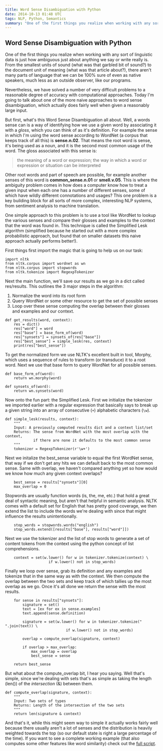 ```yaml
---
title: Word Sense Disambiguation with Python
date: 2014-10-13 01:48 UTC
tags: NLP, Python, Semantics
summary: "One of the first things you realize when working with any sort of linguistic data is just how ambiguous just about anything we say or write really is. From the smallest units of sound (what was that garbled bit of sound?) to the document unit of meaning (what was that article about?), there aren't many parts of language that we can be 100% sure of even as native speakers, much less as an outside observer, like our programs."
---
```


## Word Sense Disambiguation with Python

One of the first things you realize when working with any sort of linguistic data is just how ambiguous just about anything we say or write really is. From the smallest units of sound (what was that garbled bit of sound?) to the document unit of meaning (what was that article about?), there aren't many parts of language that we can be 100% sure of even as native speakers, much less as an outside observer, like our programs.

Nevertheless, we have solved a number of very difficult problems to a reasonable degree of accuracy with computational approaches. Today I'm going to talk about one of the more naive approaches to word sense disambiguation, which actually does fairly well when given a reasonably large input.

But first, what's this Word Sense Disambiguation all about. Well, a words sense can is a way of identifying how we use a given word by associating it with a *gloss*, which you can think of as it's definition. For example the sense in which I'm using the word sense according to WordNet (a corpus that keeps track of all this) is **sense.n.02**. That means the root word is sense, it's being used as a noun, and it is the second most common usage of the word. The gloss associated with this sense is:

> the meaning of a word or expression; the way in which a word or expression or situation can be interpreted

Other root words and part of speech are possible, for example another senses of this word is **common_sense.n.01** or **smell.v.05**. This is where the ambiguity problem comes in how does a computer know how to treat a given input when each one has a number of different senses, some of which have wildly different connotations and usages? This one problem is a key building block for all sorts of more complex, interesting NLP systems, from sentiment analysis to machine translation.

One simple approach to this problem is to use a tool like WordNet to lookup the various senses and compare their glosses and examples to the context that the word was found in. This technique is called the Simplified Lesk algorithm (simplified because he started out with a more complex probabilistic approach, but found that on smaller datasets this naive approach actually performs better!).

First things first import the magic that is going to help us on our task:

~~~
import nltk
from nltk.corpus import wordnet as wn
from nltk.corpus import stopwords
from nltk.tokenize import RegexpTokenizer
~~~

Next the main function, we'll save our results as we go in a dict called res/results. This outlines the 3 major steps in the algorithm:

1. Normalize the word into its root form
2. Query WordNet or some other resource to get the set of possible senses
3. Loop over these sense computing the overlap between their glosses and examples and our context.

~~~
def get_results(word, context):
    res = dict()
    res["word"] = word
    res["base"] = base_form_of(word)
    res["synsets"] = synsets_of(res["base"])
    res["best_sense"] = simple_lesk(res, context)
    print(res["best_sense"])
~~~

To get the normalized form we use NLTK's excellent built in tool, Morphy, which uses a sequence of rules to transform (or transduce) it to a root word. Next we use that base form to query WordNet for all possible senses.

~~~
def base_form_of(word):
    return wn.morphy(word)

def synsets_of(word):
    return wn.synsets(word)
~~~

Now onto the fun part: the Simplified Lesk. First we initialize the tokenizer we imported earlier with a regular expression that basically says to break up a given string into an array of consecutive (`+`) alphabetic characters (`\w`).

~~~
def simple_lesk(results, context):
    """
    Input: A previously computed results dict and a context list/set
    Returns: The sense from WordNet with the most overlap with the context,
             if there are none it defaults to the most common sense
    """
    tokenizer = RegexpTokenizer(r'\w+')
~~~

Next we initalize the best_sense variable to equal the first WordNet sense, that way if we don't get any hits we can default back to the most common sense. Same with overlap, we haven't compared anything yet so how would we know how much any given context overlaps?

~~~
    best_sense = results["synsets"][0]
    max_overlap = 0
~~~

Stopwords are usually function words (is, the, me, etc.) that hold a great deal of syntactic meaning, but aren't that helpful in semantic analysis. NLTK comes with a default set for English that has pretty good coverage, we then extend the list to include the words we're dealing with since that might influence the results unintentionally.

~~~
    stop_words = stopwords.words("english")
    stop_words.extend([results["base"], results["word"]])
~~~

Next we use the tokenizer and the list of stop words to generate a set of content tokens from the context using the python concept of list comprehensions.

~~~
    context = set(w.lower() for w in tokenizer.tokenize(context) \
                    if w.lower() not in stop_words)
~~~

Finally we loop over sense, grab its definition and any examples and tokenize that in the same way as with the context. We then compute the overlap between the two sets and keep track of which tallies up the most overlap as we go. Once it's all done we return the sense with the most results.

~~~
    for sense in results["synsets"]:
        signature = set()
        text = [ex for ex in sense.examples]
        text.append(sense.definition)

        signature = set(w.lower() for w in tokenizer.tokenize(" ".join(text)) \
                            if w.lower() not in stop_words)

        overlap = compute_overlap(signature, context)

        if overlap > max_overlap:
            max_overlap = overlap
            best_sense = sense

    return best_sense
~~~

But what about the compute_overlap bit, I hear you saying. Well that's simple, since we're dealing with sets that's as simple as taking the length (len()) of the *intersection* (&) between them.

~~~
def compute_overlap(signature, context):
    """
    Input: Two sets of types
    Returns: Length of the intersection of the two sets
    """
    return len(signature & context)
~~~

And that's it, while this might seem way to simple it actually works fairly well because there usually aren't a lot of senses and the distribution is heavily weighted towards the top (so our default state is right a large percentage of the time). If you want to see a complete working example (that also computes some other features like word similarity) check out the [full script](https://github.com/dropofwill/word-sense-disambiguation/blob/master/ps2_4_wordnetinfo.py).
